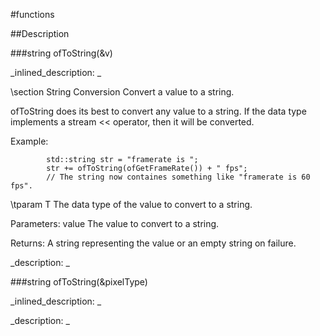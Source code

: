 #functions


<!--
_visible: True_
_advanced: False_
-->

##Description






<!----------------------------------------------------------------------------->

###string ofToString(&v)

<!--
_syntax: ofToString(&v)_
_name: ofToString_
_returns: string_
_returns_description: _
_parameters: const T &v_
_version_started: 0.10.0_
_version_deprecated: _
_summary: _
_constant: False_
_static: False_
_visible: True_
_advanced: False_
-->

_inlined_description: _

\section String Conversion
Convert a value to a string.

ofToString does its best to convert any value to a string. If the data type
implements a stream << operator, then it will be converted.

Example:
~~~~{.cpp}
		std::string str = "framerate is ";
		str += ofToString(ofGetFrameRate()) + " fps";
		// The string now containes something like "framerate is 60 fps".
~~~~

\tparam T The data type of the value to convert to a string.

Parameters:
value The value to convert to a string.

Returns: A string representing the value or an empty string on failure.





_description: _







<!----------------------------------------------------------------------------->

###string ofToString(&pixelType)

<!--
_syntax: ofToString(&pixelType)_
_name: ofToString_
_returns: string_
_returns_description: _
_parameters: const ofPixelFormat &pixelType_
_version_started: 0.10.0_
_version_deprecated: _
_summary: _
_constant: False_
_static: False_
_visible: True_
_advanced: False_
-->

_inlined_description: _







_description: _







<!----------------------------------------------------------------------------->

